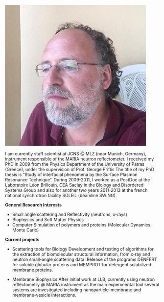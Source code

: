 ![avatar](/media/avatar.jpg)

I am currently staff scientist at JCNS @ MLZ (near Munich, Germany), instrument responsible of the MARIA neutron reflectometer.
I received my PhD in 2009 from the Physics Department of the University of Patras (Greece), under the supervision of Prof. George Priftis  The title of my PhD thesis is “Study of interfacial phenomena by the Surface Plasmon Resonance Technique”.
During 2009-2011, I worked as a PostDoc at the Laboratoire Léon Brillouin, CEA Saclay in the Biology and Disordered Systems Group and also for another two years 2011-2013 at the french national synchrotron facility SOLEIL (beamline SWING).

**General Research Interests**

- Small angle scattering and Reflectivity (neutrons, x-rays)
- Biophysics and Soft Matter Physics
- Computer Simulation of polymers and proteins (Molecular Dynamics, Monte Carlo)

**Current projects**

- Scattering tools for Biology
Development and testing of algorithms for the extraction of biomolecular structural information, from x-ray and neutron small-angle scattering data. Release of the programs DENFERT for soluble globular proteins and MEMPROT for detergent solubilized membrane proteins.

- Membrane Biophysics
After initial work at LLB, currently using neutron reflectometry @ MARIA instrument as the main experimental tool several systems are investigated including nanoparticle-membrane and membrane-vesicle interactions.
